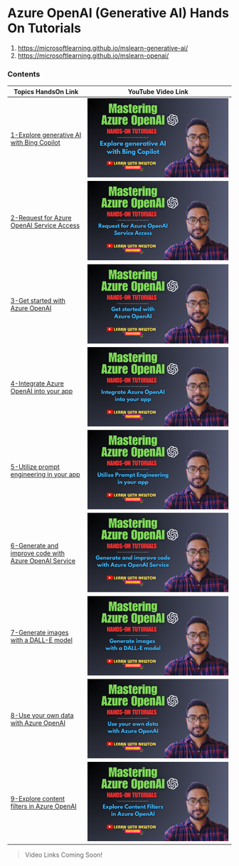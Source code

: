 # Azure OpenAI (Generative AI) Hands On Tutorials

1. https://microsoftlearning.github.io/mslearn-generative-ai/
2. https://microsoftlearning.github.io/mslearn-openai/

### Contents


|Topics HandsOn Link|YouTube Video Link|
|-|-|
|[1-Explore generative AI with Bing Copilot](https://microsoftlearning.github.io/mslearn-generative-ai/Instructions/Labs/1-use-generative-ai.html) | [![1](./thumbnails/1.png)](https://youtu.be/Rzzmtok01Gk)  |
|[2-Request for Azure OpenAI Service Access](https://microsoftlearning.github.io/mslearn-generative-ai/Instructions/Labs/2-explore-azure-openai.html) | [![1](./thumbnails/2.png)](https://youtu.be/P-jZJBbW6VU)  |
|[3-Get started with Azure OpenAI](https://microsoftlearning.github.io/mslearn-openai/Instructions/Labs/01-get-started-azure-openai.html) | [![1](./thumbnails/3.png)](https://youtu.be/X83almIY_OQ)  |
|[4-Integrate Azure OpenAI into your app](https://microsoftlearning.github.io/mslearn-openai/Instructions/Labs/02-natural-language-azure-openai.html) | [![1](./thumbnails/4.png)]()  |
|[5-Utilize prompt engineering in your app](https://microsoftlearning.github.io/mslearn-openai/Instructions/Labs/03-prompt-engineering.html) | [![1](./thumbnails/5.png)]()  |
|[6-Generate and improve code with Azure OpenAI Service](https://microsoftlearning.github.io/mslearn-openai/Instructions/Labs/04-code-generation.html) | [![1](./thumbnails/6.png)]()  |
|[7-Generate images with a DALL-E model](https://microsoftlearning.github.io/mslearn-openai/Instructions/Labs/05-generate-images.html) | [![1](./thumbnails/7.png)]()  |
|[8-Use your own data with Azure OpenAI](https://microsoftlearning.github.io/mslearn-openai/Instructions/Labs/06-use-own-data.html) | [![1](./thumbnails/8.png)]()  |
|[9-Explore content filters in Azure OpenAI](https://microsoftlearning.github.io/mslearn-generative-ai/Instructions/Labs/3-azure-openai-content-filters.html)  | [![1](./thumbnails/9.png)]()  |

> Video Links Coming Soon!




